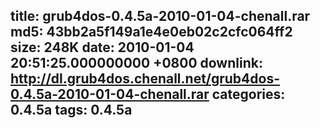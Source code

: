 title: grub4dos-0.4.5a-2010-01-04-chenall.rar
md5: 43bb2a5f149a1e4e0eb02c2cfc064ff2
size: 248K
date: 2010-01-04 20:51:25.000000000 +0800
downlink: http://dl.grub4dos.chenall.net/grub4dos-0.4.5a-2010-01-04-chenall.rar
categories: 0.4.5a
tags: 0.4.5a
---

